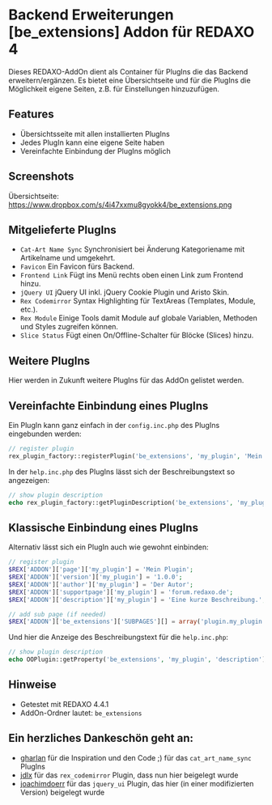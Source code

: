 Backend Erweiterungen [be_extensions] Addon für REDAXO 4
========================================================

Dieses REDAXO-AddOn dient als Container für PlugIns die das Backend erweitern/ergänzen.
Es bietet eine Übersichtseite und für die PlugIns die Möglichkeit eigene Seiten, z.B. für
Einstellungen hinzuzufügen.

Features
--------

* Übersichtsseite mit allen installierten PlugIns
* Jedes PlugIn kann eine eigene Seite haben
* Vereinfachte Einbindung der PlugIns möglich

Screenshots
-----------

Übersichtseite: https://www.dropbox.com/s/4i47xxmu8gyokk4/be_extensions.png

Mitgelieferte PlugIns
---------------------

* `Cat-Art Name Sync` Synchronisiert bei Änderung Kategoriename mit Artikelname und umgekehrt.
* `Favicon` Ein Favicon fürs Backend.
* `Frontend Link` Fügt ins Menü rechts oben einen Link zum Frontend hinzu.
* `jQuery UI` jQuery UI inkl. jQuery Cookie Plugin und Aristo Skin.
* `Rex Codemirror` Syntax Highlighting für TextAreas (Templates, Module, etc.).
* `Rex Module` Einige Tools damit Module auf globale Variablen, Methoden und Styles zugreifen können.
* `Slice Status` Fügt einen On/Offline-Schalter für Blöcke (Slices) hinzu.

Weitere PlugIns
---------------

Hier werden in Zukunft weitere PlugIns für das AddOn gelistet werden.

Vereinfachte Einbindung eines PlugIns
-------------------------------------

Ein PlugIn kann ganz einfach in der `config.inc.php` des PlugIns eingebunden werden:

```php
// register plugin
rex_plugin_factory::registerPlugin('be_extensions', 'my_plugin', 'Mein Plugin', 'Eine kurze Beschreibung.', '1.0.0', 'Der Autor', 'forum.redaxo.de', /* $hasBackendPage = */ true, /* $permission = '' */);
```

In der `help.inc.php` des PlugIns lässt sich der Beschreibungstext so angezeigen:

```php
// show plugin description
echo rex_plugin_factory::getPluginDescription('be_extensions', 'my_plugin');
```

Klassische Einbindung eines PlugIns
-----------------------------------

Alternativ lässt sich ein PlugIn auch wie gewohnt einbinden:

```php
// register plugin
$REX['ADDON']['page']['my_plugin'] = 'Mein Plugin';
$REX['ADDON']['version']['my_plugin'] = '1.0.0';
$REX['ADDON']['author']['my_plugin'] = 'Der Autor';
$REX['ADDON']['supportpage']['my_plugin'] = 'forum.redaxo.de';
$REX['ADDON']['description']['my_plugin'] = 'Eine kurze Beschreibung.';

// add sub page (if needed)
$REX['ADDON']['be_extensions']['SUBPAGES'][] = array('plugin.my_plugin', $REX['ADDON']['page']['my_plugin']);
```

Und hier die Anzeige des Beschreibungstext für die `help.inc.php`:

```php
// show plugin description
echo OOPlugin::getProperty('be_extensions', 'my_plugin', 'description');
```

Hinweise
--------

* Getestet mit REDAXO 4.4.1
* AddOn-Ordner lautet: `be_extensions`

Ein herzliches Dankeschön geht an:
----------------------------------

* [gharlan](https://github.com/gharlan) für die Inspiration und den Code ;) für das `cat_art_name_sync` PlugIns
* [jdlx](https://github.com/jdlx) für das `rex_codemirror` Plugin, dass nun hier beigelegt wurde
* [joachimdoerr](https://github.com/joachimdoerr) für das `jquery_ui` Plugin, das hier (in einer modifizierten Version) beigelegt wurde

